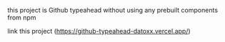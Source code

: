 this project is Github typeahead without using any prebuilt components from npm

link this project  (https://github-typeahead-datoxx.vercel.app/)
